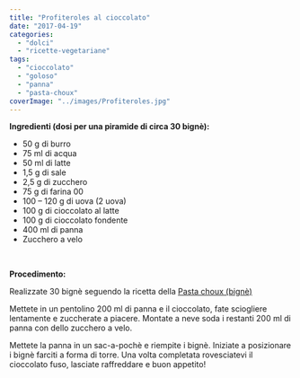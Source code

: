 ```yaml
---
title: "Profiteroles al cioccolato"
date: "2017-04-19"
categories: 
  - "dolci"
  - "ricette-vegetariane"
tags: 
  - "cioccolato"
  - "goloso"
  - "panna"
  - "pasta-choux"
coverImage: "../images/Profiteroles.jpg"
---
```


**Ingredienti (dosi per una piramide di circa 30 bignè):**

- 50 g di burro
- 75 ml di acqua
- 50 ml di latte
- 1,5 g di sale
- 2,5 g di zucchero
- 75 g di farina 00
- 100 – 120 g di uova (2 uova)
- 100 g di cioccolato al latte
- 100 g di cioccolato fondente
- 400 ml di panna
- Zucchero a velo

 

**Procedimento:**

Realizzate 30 bignè seguendo la ricetta della [Pasta choux (bignè)](https://cucinadalnord.it/pasta-choux-bigne/)

Mettete in un pentolino 200 ml di panna e il cioccolato, fate sciogliere lentamente e zuccherate a piacere. Montate a neve soda i restanti 200 ml di panna con dello zucchero a velo.

Mettete la panna in un sac-a-pochè e riempite i bignè. Iniziate a posizionare i bignè farciti a forma di torre. Una volta completata rovesciatevi il cioccolato fuso, lasciate raffreddare e buon appetito!
